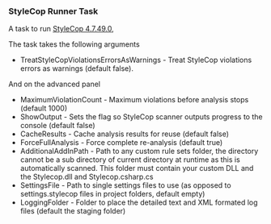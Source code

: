 ### StyleCop Runner Task ###
A task to run [StyleCop 4.7.49.0](https://stylecop.codeplex.com/),

The task takes the following arguments
- TreatStyleCopViolationsErrorsAsWarnings - Treat StyleCop violations errors as warnings (default false).

And on the advanced panel
- MaximumViolationCount - Maximum violations before analysis stops (default 1000)
- ShowOutput - Sets the flag so StyleCop scanner outputs progress to the console (default false)
- CacheResults - Cache analysis results for reuse (default false)
- ForceFullAnalysis - Force complete re-analysis (default true)
- AdditionalAddInPath - Path to any custom rule sets folder, the directory cannot be a sub directory of current directory at runtime as this is automatically scanned. This folder must contain your custom DLL and the Stylecop.dll and Stylecop.csharp.cs
- SettingsFile - Path to single settings files to use (as opposed to settings.stylecop files in project folders, default empty)
- LoggingFolder - Folder to place the detailed text and XML formated log files (default the staging folder)